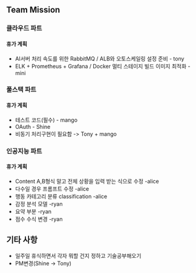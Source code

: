 ## Team Mission

### 클라우드 파트
#### 휴가 계획
- AI서버 처리 속도를 위한 RabbitMQ / ALB와 오토스케일링 설정 준비 - tony
- ELK + Prometheus + Grafana / Docker 멀티 스테이지 빌드 이미지 최적화 - mini

### 풀스택 파트
#### 휴가 계획
- 테스트 코드(필수) - mango
- OAuth - Shine
- 비동기 처리구현이 필요함 -> Tony + mango

### 인공지능 파트
#### 휴가 계획
- Content A,B형식 말고 전체 상황을 입력 받는 식으로 수정 -alice
- 다수일 경우 프롬프트 수정 -alice
- 행동 카테고리 분류 classification -alice
- 감정 분석 모델 -ryan
- 요약 부분 -ryan
- 점수 수식 변경 -ryan


## 기타 사항
- 일주일 휴식하면서 각자 뭐할 건지 정하고 기술공부해오기
- PM변경(Shine -> Tony)
